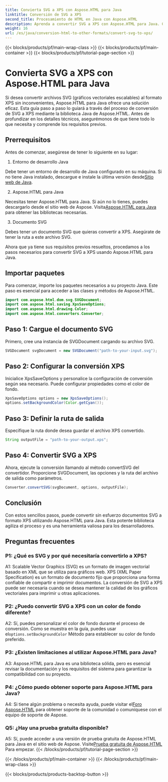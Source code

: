 ```yaml
---
title: Convierta SVG a XPS con Aspose.HTML para Java
linktitle: Conversión de SVG a XPS
second_title: Procesamiento de HTML en Java con Aspose.HTML
description: Aprenda a convertir SVG a XPS con Aspose.HTML para Java. Guía sencilla, paso a paso, para realizar conversiones sin inconvenientes.
weight: 16
url: /es/java/conversion-html-to-other-formats/convert-svg-to-xps/
---
```


{{< blocks/products/pf/main-wrap-class >}}
{{< blocks/products/pf/main-container >}}
{{< blocks/products/pf/tutorial-page-section >}}

# Convierta SVG a XPS con Aspose.HTML para Java


Si desea convertir archivos SVG (gráficos vectoriales escalables) al formato XPS sin inconvenientes, Aspose.HTML para Java ofrece una solución eficaz. Esta guía paso a paso lo guiará a través del proceso de conversión de SVG a XPS mediante la biblioteca Java de Aspose.HTML. Antes de profundizar en los detalles técnicos, asegurémonos de que tiene todo lo que necesita y comprende los requisitos previos.

## Prerrequisitos

Antes de comenzar, asegúrese de tener lo siguiente en su lugar:

1. Entorno de desarrollo Java

 Debe tener un entorno de desarrollo de Java configurado en su máquina. Si no tiene Java instalado, descargue e instale la última versión desde[Sitio web de Java](https://www.oracle.com/java/technologies/javase-downloads.html).

2. Aspose.HTML para Java

Necesitas tener Aspose.HTML para Java. Si aún no lo tienes, puedes descargarlo desde el sitio web de Aspose. Visita[Aspose.HTML para Java](https://releases.aspose.com/html/java/) para obtener las bibliotecas necesarias.

3. Documento SVG

Debes tener un documento SVG que quieras convertir a XPS. Asegúrate de tener la ruta a este archivo SVG.

Ahora que ya tiene sus requisitos previos resueltos, procedamos a los pasos necesarios para convertir SVG a XPS usando Aspose.HTML para Java.

## Importar paquetes

Para comenzar, importe los paquetes necesarios a su proyecto Java. Este paso es esencial para acceder a las clases y métodos de Aspose.HTML.

```java
import com.aspose.html.dom.svg.SVGDocument;
import com.aspose.html.saving.XpsSaveOptions;
import com.aspose.html.drawing.Color;
import com.aspose.html.converters.Converter;
```

## Paso 1: Cargue el documento SVG

Primero, cree una instancia de SVGDocument cargando su archivo SVG.

```java
SVGDocument svgDocument = new SVGDocument("path-to-your-input.svg");
```

## Paso 2: Configurar la conversión XPS

Inicialice XpsSaveOptions y personalice la configuración de conversión según sea necesario. Puede configurar propiedades como el color de fondo.

```java
XpsSaveOptions options = new XpsSaveOptions();
options.setBackgroundColor(Color.getCyan());
```

## Paso 3: Definir la ruta de salida

Especifique la ruta donde desea guardar el archivo XPS convertido.

```java
String outputFile = "path-to-your-output.xps";
```

## Paso 4: Convertir SVG a XPS

Ahora, ejecute la conversión llamando al método convertSVG del convertidor. Proporcione SVGDocument, las opciones y la ruta del archivo de salida como parámetros.

```java
Converter.convertSVG(svgDocument, options, outputFile);
```

## Conclusión

Con estos sencillos pasos, puede convertir sin esfuerzo documentos SVG a formato XPS utilizando Aspose.HTML para Java. Esta potente biblioteca agiliza el proceso y es una herramienta valiosa para los desarrolladores.

## Preguntas frecuentes

### P1: ¿Qué es SVG y por qué necesitaría convertirlo a XPS?

A1: Scalable Vector Graphics (SVG) es un formato de imagen vectorial basado en XML que se utiliza para gráficos web. XPS (XML Paper Specification) es un formato de documento fijo que proporciona una forma confiable de compartir e imprimir documentos. La conversión de SVG a XPS puede ser necesaria cuando se desea mantener la calidad de los gráficos vectoriales para imprimir u otras aplicaciones.

### P2: ¿Puedo convertir SVG a XPS con un color de fondo diferente?

 A2: Sí, puedes personalizar el color de fondo durante el proceso de conversión. Como se muestra en la guía, puedes usar el`options.setBackgroundColor` Método para establecer su color de fondo preferido.

### P3: ¿Existen limitaciones al utilizar Aspose.HTML para Java?

A3: Aspose.HTML para Java es una biblioteca sólida, pero es esencial revisar la documentación y los requisitos del sistema para garantizar la compatibilidad con su proyecto.

### P4: ¿Cómo puedo obtener soporte para Aspose.HTML para Java?

 A4: Si tiene algún problema o necesita ayuda, puede visitar el[Foro Aspose.HTML](https://forum.aspose.com/) para obtener soporte de la comunidad o comuníquese con el equipo de soporte de Aspose.

### Q5: ¿Hay una prueba gratuita disponible?

 A5: Sí, puede acceder a una versión de prueba gratuita de Aspose.HTML para Java en el sitio web de Aspose. Visite[Prueba gratuita de Aspose.HTML](https://releases.aspose.com/) Para empezar.
{{< /blocks/products/pf/tutorial-page-section >}}

{{< /blocks/products/pf/main-container >}}
{{< /blocks/products/pf/main-wrap-class >}}

{{< blocks/products/products-backtop-button >}}
